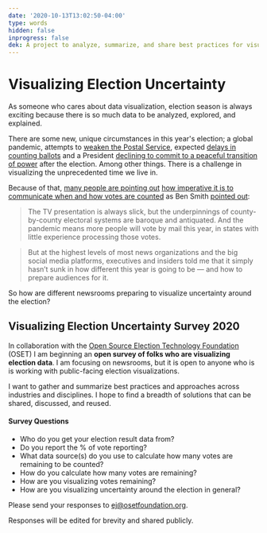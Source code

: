 ```yaml
---
date: '2020-10-13T13:02:50-04:00'
type: words
hidden: false
inprogress: false
dek: A project to analyze, summarize, and share best practices for visualizing an unprecedented election
---
```


# Visualizing Election Uncertainty
As someone who cares about data visualization, election season is always exciting because there is so much data to be analyzed, explored, and explained.

There are some new, unique circumstances in this year's election; a global pandemic, attempts to [weaken the Postal Service](https://www.theatlantic.com/ideas/archive/2020/08/the-wreck-is-in-the-mail/615172/), expected [delays in counting ballots](https://www.pewtrusts.org/en/research-and-analysis/blogs/stateline/2020/08/28/fearing-delays-and-chaos-swing-states-weigh-early-counting-of-mail-in-ballots) and a President [declining to commit to a peaceful transition of power](https://www.politico.com/news/2020/09/23/trump-peaceful-transition-of-power-420791) after the election. Among other things. There is a challenge in visualizing the unprecedented time we live in.

Because of that, [many people are pointing out](https://www.nytimes.com/2020/08/02/business/media/election-coverage.html) [how imperative it is to communicate when and how votes are counted](https://twitter.com/Redistrict/status/1315883763088453632?s=20) as Ben Smith [pointed out](https://www.nytimes.com/2020/08/02/business/media/election-coverage.html):
> The TV presentation is always slick, but the underpinnings of county-by-county electoral systems are baroque and antiquated. And the pandemic means more people will vote by mail this year, in states with little experience processing those votes.

> But at the highest levels of most news organizations and the big social media platforms, executives and insiders told me that it simply hasn’t sunk in how different this year is going to be — and how to prepare audiences for it.

So how are different newsrooms preparing to visualize uncertainty around the election?

## Visualizing Election Uncertainty Survey 2020
In collaboration with the [Open Source Election Technology Foundation](https://www.osetfoundation.org) (OSET) I am beginning an **open survey of folks who are visualizing election data**. I am focusing on newsrooms, but it is open to anyone who is is working with public-facing election visualizations.

I want to gather and summarize best practices and approaches across industries and disciplines. I hope to find a breadth of solutions that can be shared, discussed, and reused. 

#### Survey Questions
- Who do you get your election result data from?
- Do you report the % of vote reporting?
- What data source(s) do you use to calculate how many votes are remaining to be counted?
- How do you calculate how many votes are remaining?
- How are you visualizing votes remaining?
- How are you visualizing uncertainty around the election in general?

Please send your responses to [ej@osetfoundation.org](mailto:ej@osetfoundation.org). 

Responses will be edited for brevity and shared publicly. 

